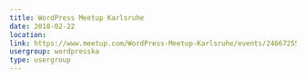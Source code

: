 ```yaml
---
title: WordPress Meetup Karlsruhe
date: 2018-02-22
location: 
link: https://www.meetup.com/WordPress-Meetup-Karlsruhe/events/246672552/
usergroup: wordpresska
type: usergroup
---
```

